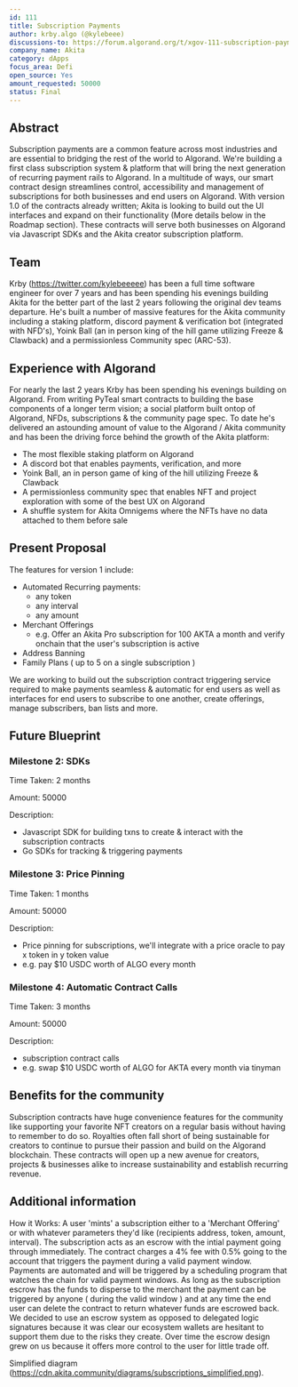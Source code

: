 ```yaml
---
id: 111
title: Subscription Payments
author: krby.algo (@kylebeee)
discussions-to: https://forum.algorand.org/t/xgov-111-subscription-payments/10875
company_name: Akita
category: dApps
focus_area: Defi
open_source: Yes
amount_requested: 50000
status: Final
---
```


## Abstract
Subscription payments are a common feature across most industries and are essential to bridging the rest of the world to Algorand. We're building a first class subscription system & platform that will bring the next generation of recurring payment rails to Algorand. In a multitude of ways, our smart contract design streamlines control, accessibility and management of subscriptions for both businesses and end users on Algorand. With version 1.0 of the contracts already written; Akita is looking to build out the UI interfaces and expand on their functionality (More details below in the Roadmap section). These contracts will serve both businesses on Algorand via Javascript SDKs and the Akita creator subscription platform.

## Team
Krby (https://twitter.com/kylebeeeee) has been a full time software engineer for over 7 years and has been spending his evenings building Akita for the better part of the last 2 years following the original dev teams departure. He's built a number of massive features for the Akita community including a staking platform, discord payment & verification bot (integrated with NFD's), Yoink Ball (an in person king of the hill game utilizing Freeze & Clawback) and a permissionless Community spec (ARC-53).

## Experience with Algorand
For nearly the last 2 years Krby has been spending his evenings building on Algorand. From writing PyTeal smart contracts to building the base components of a longer term vision; a social platform built ontop of Algorand, NFDs, subscriptions & the community page spec. To date he's delivered an astounding amount of value to the Algorand / Akita community and has been the driving force behind the growth of the Akita platform:

- The most flexible staking platform on Algorand
- A discord bot that enables payments, verification, and more
- Yoink Ball, an in person game of king of the hill utilizing Freeze & Clawback
- A permissionless community spec that enables NFT and project exploration with some of the best UX on Algorand
- A shuffle system for Akita Omnigems where the NFTs have no data attached to them before sale

## Present Proposal
The features for version 1 include:

- Automated Recurring payments:
    - any token
    - any interval
    - any amount
- Merchant Offerings
    - e.g. Offer an Akita Pro subscription for 100 AKTA a month and verify onchain that the user's subscription is active
- Address Banning
- Family Plans ( up to 5 on a single subscription )

We are working to build out the subscription contract triggering service required to make payments seamless & automatic for end users as well as interfaces for end users to subscribe to one another, create offerings, manage subscribers, ban lists and more.

## Future Blueprint


### Milestone 2: SDKs
Time Taken: 2 months

Amount: 50000

Description:
 - Javascript SDK for building txns to create & interact with the subscription contracts
 - Go SDKs for tracking & triggering payments


### Milestone 3: Price Pinning
Time Taken: 1 months

Amount: 50000

Description:
 - Price pinning for subscriptions, we'll integrate with a price oracle to pay x token in y token value
 - e.g. pay $10 USDC worth of ALGO every month


### Milestone 4: Automatic Contract Calls
Time Taken: 3 months

Amount: 50000

Description:
 - subscription contract calls
 - e.g. swap $10 USDC worth of ALGO for AKTA every month via tinyman

## Benefits for the community
Subscription contracts have huge convenience features for the community like supporting your favorite NFT creators on a regular basis without having to remember to do so. Royalties often fall short of being sustainable for creators to continue to pursue their passion and build on the Algorand blockchain. These contracts will open up a new avenue for creators, projects & businesses alike to increase sustainability and establish recurring revenue.


## Additional information
How it Works:
A user 'mints' a subscription either to a 'Merchant Offering' or with whatever parameters they'd like (recipients address, token, amount, interval). The subscription acts as an escrow with the intial payment going through immediately. The contract charges a 4% fee with 0.5% going to the account that triggers the payment during a valid payment window. Payments are automated and will be triggered by a scheduling program that watches the chain for valid payment windows. As long as the subscription escrow has the funds to disperse to the merchant the payment can be triggered by anyone ( during the valid window ) and at any time the end user can delete the contract to return whatever funds are escrowed back. We decided to use an escrow system as opposed to delegated logic signatures because it was clear our ecosystem wallets are hesitant to support them due to the risks they create. Over time the escrow design grew on us because it offers more control to the user for little trade off.

Simplified diagram (https://cdn.akita.community/diagrams/subscriptions_simplified.png).
